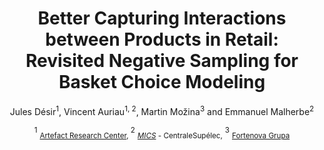 # 
<div align="center">
  
<h1>Better Capturing Interactions between Products in Retail: <br/>Revisited Negative Sampling for <br/> Basket Choice Modeling</h1>

Jules Désir<sup>1</sup>, Vincent Auriau<sup>1, 2</sup>, Martin Možina<sup>3</sup> and Emmanuel Malherbe<sup>2</sup>

<sup>1</sup> <sub> [Artefact Research Center](https://www.artefact.com/technologies/artefact-research-center/), </sub> <sup>2</sup> <sub>[*MICS*](https://arcade.pages.centralesupelec.fr/) - CentraleSupélec,</sub> <sup>3</sup> <sub> [Fortenova Grupa](https://fortenova.hr/en/home/groups-strength/) </sub>

</div>

# 
